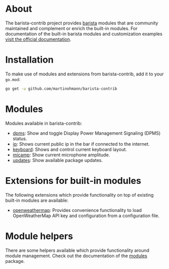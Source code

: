 <!-- untitled -->
# About

The barista-contrib project provides [barista](https://barista.run) modules
that are community maintained and complement or enrich the built-in modules. For
documentation of the built-in barista modules and customization examples [visit
the official documentation](https://barista.run).

# Installation

To make use of modules and extensions from barista-contrib, add it to your `go.mod`:

```sh
go get -u github.com/martinohmann/barista-contrib
```

# Modules

Modules available in barista-contrib:

- [dpms](modules/dpms): Show and toggle Display Power Management Signaling (DPMS) status.
- [ip](modules/ip): Shows current public ip in the bar if connected to the internet.
- [keyboard](modules/keyboard): Shows and control current keyboard layout.
- [micamp](modules/micamp): Show current microphone amplitude.
- [updates](modules/updates): Show available package updates.

# Extensions for built-in modules

The following extensions which provide functionality on top of existing built-in
modules are available:

- [openweathermap](modules/weather/openweathermap): Provides convenience
  functionality to load OpenWeatherMap API key and configuration from a
  configuration file.

# Module helpers

There are some helpers available which provide functionality around module
management. Check out the documentation of the [modules](modules) package.
